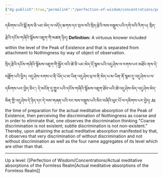```yaml
---
{"dg-publish":true,"permalink":"/perfection-of-wisdom/concentrations/peak-of-existence/"}
---
```


དམིགས་པའི་སྒོ་ནས་ཅི་ཡང་མེད་ལ་འདོད་ཆགས་དང་བྲལ་བའི་སྲིད་རྩེའི་སས་བསྡུས་པའི་དགེ་བའི་རིག་པ། 
སྲིད་རྩེའི་དངོས་གཞིའི་སྙོམས་འཇུག་གི་མཚན་ཉིད།
**Definition:** A virtuous knower included within the level of the Peak of Existence and that is separated from attachment to Nothingness by way of object of observation.

སྲིད་རྩེའི་དངོས་གཞིའི་སྙོམས་འཇུག་གི་སྦྱོར་བའི་ཚེ་ཅི་ཡང་མེད་དོ་སྙམ་པའི་འདུ་ཤེས་ལ་རགས་པར་མཐོང་ནས་དེ་བཟློག་པའི་ཕྱིར།
འདུ་ཤེས་རགས་པ་ནི་ཡོད་པ་མ་ཡིན་འདུ་ཤེས་ཕྲ་བ་ནི་མེད་པ་མ་ཡིན་ནོ་སྙམ་དུ་འདུ་ཤེས་པ་ལ་དམིགས་པར་བྱེད་ཅིང་། དེ་མངོན་དུ་གྱུར་པའི་དངོས་གཞིའི་སྙོམས་འཇུག་ཐོབ་པའི་ཚེ་འདུ་ཤེས་མེད་འདུ་ཤེས་མེད་མིན་གྱི་འདུ་ཤེས་དེ་ཉིད་དང་དེ་ལས་གཞན་པའི་རང་སས་བསྡུས་པའི་མིང་བཞིའི་ཕུང་པོ་ལ་དམིགས་པར་བྱེད།
At the time of preparation for the actual meditative absorption of the Peak of Existence, then perceiving the discrimination of Nothingness as coarse and in order to eliminate that, one observes the discrimination thinking "Coarse discrimination is not existent; subtle discrimination is not non-existent." Thereby, upon attaining the actual meditative absorption manifested by that, it observes that very discrimination of without discrimination and not without discrimination as well as the four name aggregates of its level which are other than that.

---
Up a level: [[Perfection of Wisdom/Concentrations/Actual meditative absorptions of the Formless Realm\|Actual meditative absorptions of the Formless Realm]]